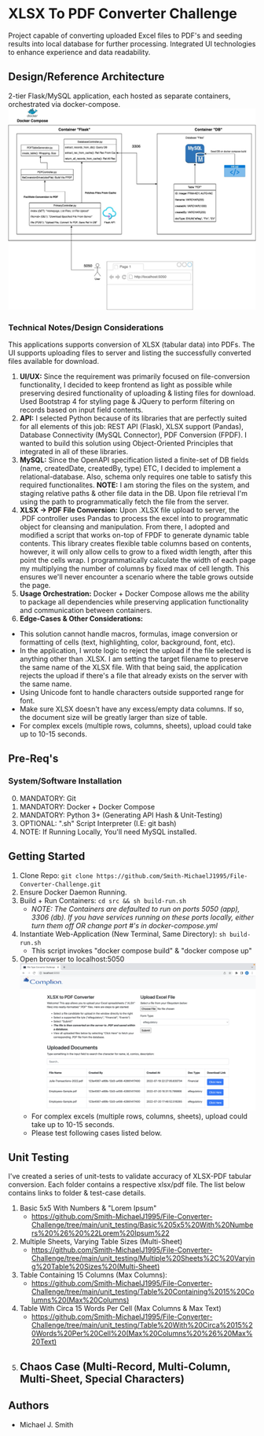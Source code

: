 # XLSX To PDF Converter Challenge
Project capable of converting uploaded Excel files to PDF's and seeding results into local database for further processing. Integrated UI technologies to enhance experience and data readability.

## Design/Reference Architecture
2-tier Flask/MySQL application, each hosted as separate containers, orchestrated via docker-compose.
![Reference Architecture Diagram](artifacts/ref-arch.jpg?raw=true "Reference Architecture")

### Technical Notes/Design Considerations
This applications supports conversion of XLSX (tabular data) into PDFs. The UI supports uploading files to server and listing the successfully converted files available for download.
1. **UI/UX:** Since the requirement was primarily focused on file-conversion functionality, I decided to keep frontend as light as possible while preserving desired functionality of uploading & listing files for download. Used Bootstrap 4 for styling page & JQuery to perform filtering on records based on input field contents. 
2. **API:** I selected Python because of its libraries that are perfectly suited for all elements of this job: REST API (Flask), XLSX support (Pandas), Database Connectivity (MySQL Connector), PDF Conversion (FPDF). I wanted to build this solution using Object-Oriented Principles that integrated in all of these libraries.
3. **MySQL:** Since the OpenAPI specification listed a finite-set of DB fields (name, createdDate, createdBy, type) ETC, I decided to implement a relational-database. Also, schema only requires one table to satisfy this required functionalites. **NOTE:** I am storing the files on the system, and staging relative paths & other file data in the DB. Upon file retrieval I'm using the path to programmatically fetch the file from the server.
4. **XLSX -> PDF File Conversion:** Upon .XLSX file upload to server, the .PDF controller uses Pandas to process the excel into to programmatic object for cleansing and manipulation. From there, I adopted and modified a script that works on-top of FPDF to generate dynamic table contents. This library creates flexible table columns based on contents, however, it will only allow cells to grow to a fixed width length, after this point the cells wrap. I programmatically calculate the width of each page my multiplying the number of columns by fixed max of cell length. This ensures we'll never encounter a scenario where the table grows outside the page.
5. **Usage Orchestration:** Docker + Docker Compose allows me the ability to package all dependencies while preserving application functionality and communication between containers.
6. **Edge-Cases & Other Considerations:** 
- This solution cannot handle macros, formulas, image conversion or formatting of cells (text, highlighting, color, background, font, etc). 
- In the application, I wrote logic to reject the upload if the file selected is anything other than .XLSX. I am setting the target filename to preserve the same name of the XLSX file. With that being said, the application rejects the upload if there's a file that already exists on the server with the same name. 
- Using Unicode font to handle characters outside supported range for font.
- Make sure XLSX doesn't have any excess/empty data columns. If so, the document size will be greatly larger than size of table.
- For complex excels (multiple rows, columns, sheets), upload could take up to 10-15 seconds.

## Pre-Req's
### System/Software Installation 
0. MANDATORY: Git
1. MANDATORY: Docker + Docker Compose
2. MANDATORY: Python 3+ (Generating API Hash & Unit-Testing)
3. OPTIONAL: ".sh" Script Interpreter (I.E: git bash)
4. NOTE: If Running Locally, You'll need MySQL installed.


## Getting Started
1. Clone Repo: `git clone https://github.com/Smith-MichaelJ1995/File-Converter-Challenge.git`
2. Ensure Docker Daemon Running.
3. Build + Run Containers: `cd src && sh build-run.sh`
    - *NOTE: The Containers are defaulted to run on ports 5050 (app), 3306 (db). If you have services running on these ports locally, either turn them off OR change port #'s in docker-compose.yml*
4. Instantiate Web-Application (New Terminal, Same Directory): `sh build-run.sh`
    - This script invokes "docker compose build" & "docker compose up"
5. Open browser to localhost:5050 ![Homepage](artifacts/homepage.png?raw=true "Application Homepage")
    - For complex excels (multiple rows, columns, sheets), upload could take up to 10-15 seconds.
    - Please test following cases listed below.

## Unit Testing
I've created a series of unit-tests to validate accuracy of XLSX-PDF tabular conversion. Each folder contains a respective xlsx/pdf file. The list below contains links to folder & test-case details. 
1. Basic 5x5 With Numbers & "Lorem Ipsum"
    - https://github.com/Smith-MichaelJ1995/File-Converter-Challenge/tree/main/unit_testing/Basic%205x5%20With%20Numbers%20%26%20%22Lorem%20Ipsum%22
2. Multiple Sheets, Varying Table Sizes (Multi-Sheet)
    - https://github.com/Smith-MichaelJ1995/File-Converter-Challenge/tree/main/unit_testing/Multiple%20Sheets%2C%20Varying%20Table%20Sizes%20(Multi-Sheet)
3. Table Containing 15 Columns (Max Columns):
    - https://github.com/Smith-MichaelJ1995/File-Converter-Challenge/tree/main/unit_testing/Table%20Containing%2015%20Columns%20(Max%20Columns)
4. Table With Circa 15 Words Per Cell (Max Columns & Max Text)
    - https://github.com/Smith-MichaelJ1995/File-Converter-Challenge/tree/main/unit_testing/Table%20With%20Circa%2015%20Words%20Per%20Cell%20(Max%20Columns%20%26%20Max%20Text)
5. Chaos Case (Multi-Record, Multi-Column, Multi-Sheet, Special Characters)
    - 

## Authors
 - Michael J. Smith